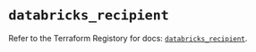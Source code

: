 # `databricks_recipient`

Refer to the Terraform Registory for docs: [`databricks_recipient`](https://registry.terraform.io/providers/databricks/databricks/1.31.0/docs/resources/recipient).
